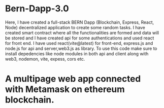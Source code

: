 # Bern-Dapp-3.0
Here, I have created a full-stack BERN Dapp (Blockchain, Express, React, Node) decentralized application to create some random tasks.
I have created smart contract where all the functionalities are formed and data will be stored and I have created api for some authentications and used react for front end.
I have used react(vite@latest) for front-end, express.js and node.js for api and server,web3.js as library.
To use this code make sure to install depedencies like node modules in both api and client along with web3, nodemon, vite, expess, cors etc.
# A multipage web app connected with Metamask on ethereum blockchain.

